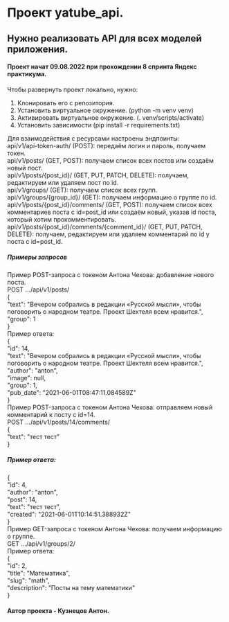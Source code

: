 # Проект yatube_api.
## Нужно реализовать API для всех моделей приложения.  
#### Проект начат 09.08.2022 при прохождении 8 спринта Яндекс практикума.  
  
Чтобы развернуть проект локально, нужно:  
  
1. Клонировать его с репозитория.  
2. Установить виртуальное окружение. (python -m venv venv)  
3. Активировать виртуальное окружение. (. venv/scripts/activate)  
4. Установить зависимости (pip install -r requirements.txt)  
  
Для взаимодействия с ресурсами настроены эндпоинты:  
api/v1/api-token-auth/ (POST): передаём логин и пароль, получаем токен.  
api/v1/posts/ (GET, POST): получаем список всех постов или создаём новый пост.  
api/v1/posts/{post_id}/ (GET, PUT, PATCH, DELETE): получаем, редактируем или удаляем пост по id.  
api/v1/groups/ (GET): получаем список всех групп.  
api/v1/groups/{group_id}/ (GET): получаем информацию о группе по id.  
api/v1/posts/{post_id}/comments/ (GET, POST): получаем список всех комментариев поста с id=post_id или создаём новый, указав id поста, который хотим прокомментировать.  
api/v1/posts/{post_id}/comments/{comment_id}/ (GET, PUT, PATCH, DELETE): получаем, редактируем или удаляем комментарий по id у поста с id=post_id.  
  
  
##### Примеры запросов  

Пример POST-запроса с токеном Антона Чехова: добавление нового поста.  
POST .../api/v1/posts/  
{  
    "text": "Вечером собрались в редакции «Русской мысли», чтобы поговорить о народном театре. Проект Шехтеля всем нравится.",  
    "group": 1  
}  
Пример ответа:  
{  
    "id": 14,  
    "text": "Вечером собрались в редакции «Русской мысли», чтобы поговорить о народном театре. Проект Шехтеля всем нравится.",  
    "author": "anton",  
    "image": null,  
    "group": 1,  
    "pub_date": "2021-06-01T08:47:11.084589Z"  
}  
Пример POST-запроса с токеном Антона Чехова: отправляем новый комментарий к посту с id=14.  
POST .../api/v1/posts/14/comments/  
{  
    "text": "тест тест"  
}  
##### Пример ответа:  
{  
    "id": 4,  
    "author": "anton",  
    "post": 14,  
    "text": "тест тест",  
    "created": "2021-06-01T10:14:51.388932Z"  
}  
Пример GET-запроса с токеном Антона Чехова: получаем информацию о группе.  
GET .../api/v1/groups/2/  
Пример ответа:  
{  
    "id": 2,  
    "title": "Математика",  
    "slug": "math",  
    "description": "Посты на тему математики"  
}  
  
  
#### Автор проекта - Кузнецов Антон.  
